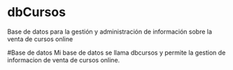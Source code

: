 # dbCursos
Base de datos para la gestión y administración de información sobre la venta de cursos online

#Base de datos
Mi base de datos se llama dbcursos y permite la gestion de informacion de venta de cursos online.